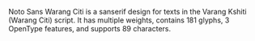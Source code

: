 Noto Sans Warang Citi is a sanserif design for texts in the Varang Kshiti (Warang Citi) script. It has multiple weights, contains 181 glyphs, 3 OpenType features, and supports 89 characters.